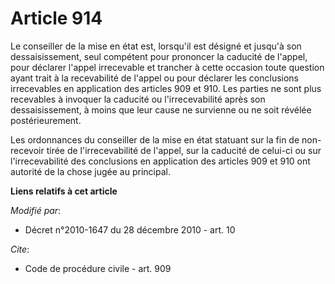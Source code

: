 # Article 914

Le conseiller de la mise en état est, lorsqu'il est désigné et jusqu'à son dessaisissement, seul compétent pour prononcer la
caducité de l'appel, pour déclarer l'appel irrecevable et trancher à cette occasion toute question ayant trait à la
recevabilité de l'appel ou pour déclarer les conclusions irrecevables en application des articles 909 et 910. Les parties ne
sont plus recevables à invoquer la caducité ou l'irrecevabilité après son dessaisissement, à moins que leur cause ne
survienne ou ne soit révélée postérieurement. 

Les ordonnances du conseiller de la mise en état statuant sur la fin de non-recevoir tirée de l'irrecevabilité de l'appel,
sur la caducité de celui-ci ou sur l'irrecevabilité des conclusions en application des articles 909 et 910 ont autorité de la
chose jugée au principal.

**Liens relatifs à cet article**

_Modifié par_:

  - Décret n°2010-1647 du 28 décembre 2010 - art. 10

_Cite_:

  - Code de procédure civile - art. 909
